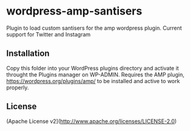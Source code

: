 # wordpress-amp-santisers

Plugin to load custom santisers for the amp wordpress plugin. Current support for Twitter and Instagram

## Installation

Copy this folder into your WordPress plugins directory and activate it throught the Plugins manager on WP-ADMIN.
Requires the AMP plugin, https://wordpress.org/plugins/amp/ to be installed and active to work properly.

## License  

(Apache License v2](http://www.apache.org/licenses/LICENSE-2.0)
